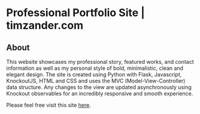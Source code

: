 # Professional Portfolio Site | timzander.com
## About
This website showcases my professional story, featured works, and contact information as well as my
personal style of bold, minimalistic, clean and elegant design.  The site is created using Python with
Flask, Javascript, KnockoutJS, HTML and CSS and uses the MVC (Model-View-Controller) data structure.
Any changes to the view are updated asynchronously using Knockout observables for an incredibly responsive 
and smooth experience.

Please feel free visit this site [here](https://timzander.com).
